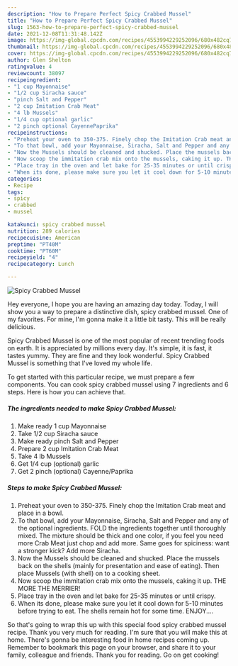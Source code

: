 ```yaml
---
description: "How to Prepare Perfect Spicy Crabbed Mussel"
title: "How to Prepare Perfect Spicy Crabbed Mussel"
slug: 1563-how-to-prepare-perfect-spicy-crabbed-mussel
date: 2021-12-08T11:31:48.142Z
image: https://img-global.cpcdn.com/recipes/4553994229252096/680x482cq70/spicy-crabbed-mussel-recipe-main-photo.jpg
thumbnail: https://img-global.cpcdn.com/recipes/4553994229252096/680x482cq70/spicy-crabbed-mussel-recipe-main-photo.jpg
cover: https://img-global.cpcdn.com/recipes/4553994229252096/680x482cq70/spicy-crabbed-mussel-recipe-main-photo.jpg
author: Glen Shelton
ratingvalue: 4
reviewcount: 38097
recipeingredient:
- "1 cup Mayonnaise"
- "1/2 cup Siracha sauce"
- "pinch Salt and Pepper"
- "2 cup Imitation Crab Meat"
- "4 lb Mussels"
- "1/4 cup optional garlic"
- "2 pinch optional CayennePaprika"
recipeinstructions:
- "Preheat your oven to 350-375. Finely chop the Imitation Crab meat and place in a bowl."
- "To that bowl, add your Mayonnaise, Siracha, Salt and Pepper and any of the optional ingredients. FOLD the ingredients together until thoroughly mixed. The mixture should be thick and one color, if you feel you need more Crab Meat just chop and add more. Same goes for spiciness: want a stronger kick? Add more Siracha."
- "Now the Mussels should be cleaned and shucked. Place the mussels back on the shells (mainly for presentation and ease of eating). Then place Mussels (with shell) on to a cooking sheet."
- "Now scoop the immitation crab mix onto the mussels, caking it up. THE MORE THE MERRIER!"
- "Place tray in the oven and let bake for 25-35 minutes or until crispy."
- "When its done, please make sure you let it cool down for 5-10 minutes before trying to eat. The shells remain hot for some time. ENJOY...."
categories:
- Recipe
tags:
- spicy
- crabbed
- mussel

katakunci: spicy crabbed mussel 
nutrition: 289 calories
recipecuisine: American
preptime: "PT40M"
cooktime: "PT60M"
recipeyield: "4"
recipecategory: Lunch

---
```



![Spicy Crabbed Mussel](https://img-global.cpcdn.com/recipes/4553994229252096/680x482cq70/spicy-crabbed-mussel-recipe-main-photo.jpg)

Hey everyone, I hope you are having an amazing day today. Today, I will show you a way to prepare a distinctive dish, spicy crabbed mussel. One of my favorites. For mine, I'm gonna make it a little bit tasty. This will be really delicious.

Spicy Crabbed Mussel is one of the most popular of recent trending foods on earth. It is appreciated by millions every day. It's simple, it is fast, it tastes yummy. They are fine and they look wonderful. Spicy Crabbed Mussel is something that I've loved my whole life.




To get started with this particular recipe, we must prepare a few components. You can cook spicy crabbed mussel using 7 ingredients and 6 steps. Here is how you can achieve that.

<!--inarticleads1-->

##### The ingredients needed to make Spicy Crabbed Mussel:

1. Make ready 1 cup Mayonnaise
1. Take 1/2 cup Siracha sauce
1. Make ready pinch Salt and Pepper
1. Prepare 2 cup Imitation Crab Meat
1. Take 4 lb Mussels
1. Get 1/4 cup (optional) garlic
1. Get 2 pinch (optional) Cayenne/Paprika




<!--inarticleads2-->

##### Steps to make Spicy Crabbed Mussel:

1. Preheat your oven to 350-375. Finely chop the Imitation Crab meat and place in a bowl.
1. To that bowl, add your Mayonnaise, Siracha, Salt and Pepper and any of the optional ingredients. FOLD the ingredients together until thoroughly mixed. The mixture should be thick and one color, if you feel you need more Crab Meat just chop and add more. Same goes for spiciness: want a stronger kick? Add more Siracha.
1. Now the Mussels should be cleaned and shucked. Place the mussels back on the shells (mainly for presentation and ease of eating). Then place Mussels (with shell) on to a cooking sheet.
1. Now scoop the immitation crab mix onto the mussels, caking it up. THE MORE THE MERRIER!
1. Place tray in the oven and let bake for 25-35 minutes or until crispy.
1. When its done, please make sure you let it cool down for 5-10 minutes before trying to eat. The shells remain hot for some time. ENJOY....




So that's going to wrap this up with this special food spicy crabbed mussel recipe. Thank you very much for reading. I'm sure that you will make this at home. There's gonna be interesting food in home recipes coming up. Remember to bookmark this page on your browser, and share it to your family, colleague and friends. Thank you for reading. Go on get cooking!
